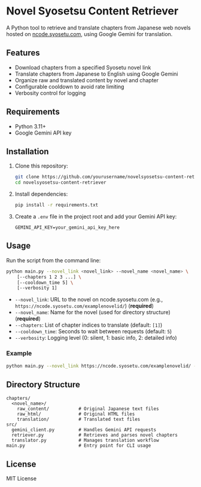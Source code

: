 # Novel Syosetsu Content Retriever

A Python tool to retrieve and translate chapters from Japanese web novels hosted on [ncode.syosetu.com](https://ncode.syosetu.com/), using Google Gemini for translation.

## Features
- Download chapters from a specified Syosetu novel link
- Translate chapters from Japanese to English using Google Gemini
- Organize raw and translated content by novel and chapter
- Configurable cooldown to avoid rate limiting
- Verbosity control for logging

## Requirements
- Python 3.11+
- Google Gemini API key

## Installation
1. Clone this repository:
   ```sh
   git clone https://github.com/yourusername/novelsyosetsu-content-retriever.git
   cd novelsyosetsu-content-retriever
   ```
2. Install dependencies:
   ```sh
   pip install -r requirements.txt
   ```
3. Create a `.env` file in the project root and add your Gemini API key:
   ```env
   GEMINI_API_KEY=your_gemini_api_key_here
   ```

## Usage
Run the script from the command line:
```sh
python main.py --novel_link <novel_link> --novel_name <novel_name> \
    [--chapters 1 2 3 ...] \
    [--cooldown_time 5] \
    [--verbosity 1]
```

- `--novel_link`: URL to the novel on ncode.syosetu.com (e.g., `https://ncode.syosetu.com/examplenovelid/`) (**required**)
- `--novel_name`: Name for the novel (used for directory structure) (**required**)
- `--chapters`: List of chapter indices to translate (default: `[1]`)
- `--cooldown_time`: Seconds to wait between requests (default: `5`)
- `--verbosity`: Logging level (0: silent, 1: basic info, 2: detailed info)

### Example
```sh
python main.py --novel_link https://ncode.syosetu.com/examplenovelid/ --novel_name "Example Novel" --chapters 1 2 3 --cooldown_time 10 --verbosity 2
```

## Directory Structure
```
chapters/
  <novel_name>/
    raw_content/           # Original Japanese text files
    raw_html/              # Original HTML files
    translation/           # Translated text files
src/
  gemini_client.py         # Handles Gemini API requests
  retriever.py             # Retrieves and parses novel chapters
  translator.py            # Manages translation workflow
main.py                    # Entry point for CLI usage
```

## License
MIT License
